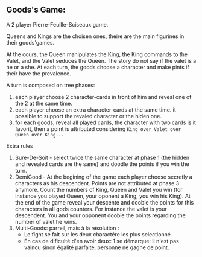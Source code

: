 ## Goods's Game:

A 2 player Pierre-Feuille-Sciseaux game.

Queens and Kings are the choisen ones, theire are the main figurines in their goods'games.

At the cours, the Queen manipulates the King, the King commands to the Valet, and the Valet seduces the Queen. The story do not say if the valet is a he or a she. At each turn, the goods choose a character and make pints if their have the prevalence.

A turn is composed on tree phases: 

1. each player choose 2 character-cards in front of him and reveal one of the 2 at the same time.
2. each player choose an extra character-cards at the same time. it possible to support the revaled character or the hiden one.
3. for each goods, reveal all played cards, the character with two cards is it favorit, then a point is attributed considering `King over Valet over Queen over King...`

Extra rules

1. Sure-De-Soit - select twice the same character at phase 1 (the hidden and revealed cards are the same) and doodle the points if you win the turn.
2. DemiGood - At the begining of the game each player choose secretly a characters as his descendent. Points are not attributed at phase 3 anymore. Count the numbers of King, Queen and Valet you win (for instance you played Queen, your oponent a King, you win his King). At the end of the game reveal your descente and dooble the points for this characters in all gods counters. For instance the valet is your descendent. You and your opponent dooble the points regarding the number of valet he wins.
3. Multi-Goods: parreil, mais à la résolution :
    - Le fight se fait sur les deux charactére les plus selectionné
    - En cas de dificulté d'en avoir deux: 1 se démarque: il n'est pas vaincu sinon égalité parfaite, personne ne gagne de point.
